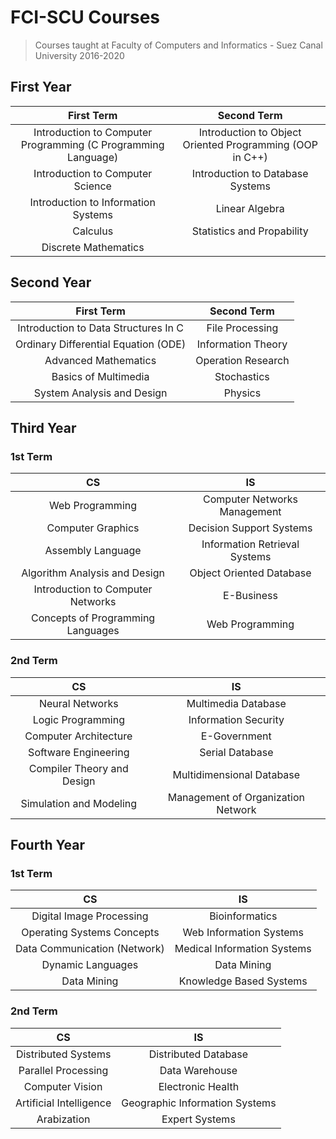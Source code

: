 # FCI-SCU Courses

> Courses taught at Faculty of Computers and Informatics - Suez Canal University 2016-2020

## First Year

|                          First Term                           |                       Second Term                        |
| :-----------------------------------------------------------: | :------------------------------------------------------: |
| Introduction to Computer Programming (C Programming Language) | Introduction to Object Oriented Programming (OOP in C++) |
|               Introduction to Computer Science                |             Introduction to Database Systems             |
|              Introduction to Information Systems              |                      Linear Algebra                      |
|                           Calculus                            |                Statistics and Propability                |
|                     Discrete Mathematics                      |                                                          |

## Second Year

|              First Term              |    Second Term     |
| :----------------------------------: | :----------------: |
| Introduction to Data Structures In C |  File Processing   |
| Ordinary Differential Equation (ODE) | Information Theory |
|         Advanced Mathematics         | Operation Research |
|         Basics of Multimedia         |    Stochastics     |
|      System Analysis and Design      |      Physics       |

## Third Year

### 1st Term

|                CS                 |              IS               |
| :-------------------------------: | :---------------------------: |
|          Web Programming          | Computer Networks Management  |
|         Computer Graphics         |   Decision Support Systems    |
|         Assembly Language         | Information Retrieval Systems |
|   Algorithm Analysis and Design   |   Object Oriented Database    |
| Introduction to Computer Networks |          E-Business           |
| Concepts of Programming Languages |        Web Programming        |

### 2nd Term

|             CS             |                 IS                 |
| :------------------------: | :--------------------------------: |
|      Neural Networks       |        Multimedia Database         |
|     Logic Programming      |        Information Security        |
|   Computer Architecture    |            E-Government            |
|    Software Engineering    |          Serial Database           |
| Compiler Theory and Design |     Multidimensional Database      |
|  Simulation and Modeling   | Management of Organization Network |

## Fourth Year

### 1st Term

|              CS              |             IS              |
| :--------------------------: | :-------------------------: |
|   Digital Image Processing   |       Bioinformatics        |
|  Operating Systems Concepts  |   Web Information Systems   |
| Data Communication (Network) | Medical Information Systems |
|      Dynamic Languages       |         Data Mining         |
|         Data Mining          |   Knowledge Based Systems   |

### 2nd Term

|           CS            |               IS               |
| :---------------------: | :----------------------------: |
|   Distributed Systems   |      Distributed Database      |
|   Parallel Processing   |         Data Warehouse         |
|     Computer Vision     |       Electronic Health        |
| Artificial Intelligence | Geographic Information Systems |
|       Arabization       |         Expert Systems         |
